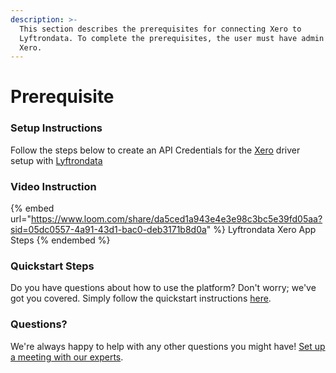 ```yaml
---
description: >-
  This section describes the prerequisites for connecting Xero to
  Lyftrondata. To complete the prerequisites, the user must have admin access to
  Xero.
---
```


# Prerequisite

<mark style="color:blue;"></mark>

### Setup Instructions

Follow the steps below to create an API Credentials for the [Xero](https://www.lyftrondata.com/integration/business-analytics/xero/) driver setup with [Lyftrondata](https://www.lyftrondata.com)

### Video Instruction

{% embed url="https://www.loom.com/share/da5ced1a943e4e3e98c3bc5e39fd05aa?sid=05dc0557-4a91-43d1-bac0-deb3171b8d0a" %}
Lyftrondata Xero App Steps
{% endembed %}

### Quickstart Steps

Do you have questions about how to use the platform? Don't worry; we've got you covered. Simply follow the quickstart instructions [here](README.md).

### Questions? <a href="#questions" id="questions"></a>

We're always happy to help with any other questions you might have! [Set up a meeting with our experts](https://www.lyftrondata.com/book-a-meeting/).

